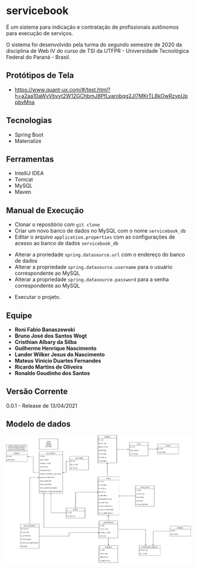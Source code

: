 # servicebook

É um sistema para indicação e contratação de profissionais autônomos para execução de serviços.

O sistema foi desenvolvido pela turma do segundo semestre de 2020 da disciplina de Web IV do curso de TSI da UTFPR -
Universidade Tecnológica Federal do Paraná - Brasil.

## Protótipos de Tela
+ https://www.quant-ux.com/#/test.html?h=a2aa10aWvVbyyt2W12GChbmJ8PfLyarobqg2Jl7MKrTL8kOwRzypUppbyMna

## Tecnologias

+ Spring Boot
+ Materialize

## Ferramentas

+ IntelliJ IDEA
+ Tomcat
+ MySQL
+ Maven

## Manual de Execução

+ Clonar o repositório com  `git clone`
+ Criar um novo banco de dados no MySQL com o nome `servicebook_db`
+ Editar o arquivo `application.properties` com as configurações de acesso ao banco de dados `servicebook_db`

- Alterar a proriedade `spring.datasource.url` com o endereço do banco de dados
- Alterar a propriedade `spring.datasource.username` para o usuário correspondente ao MySQL
- Alterar a propriedade `spring.datasource.password` para a senha correspondente ao MySQL

+ Executar o projeto.

## Equipe

* **Roni Fabio Banaszewski**
* **Bruno José dos Santos Wogt**
* **Cristhian Albary da Silba**
* **Guilherme Henrique Nascimento**
* **Lander Wilker Jesus do Nascimento**
* **Mateus Vinicio Duartes Fernandes**
* **Ricardo Martins de Oliveira**
* **Ronaldo Goudinho dos Santos**

## Versão Corrente

0.0.1 - Release de 13/04/2021

## Modelo de dados

<img src="/data-model/img/avaliacao2.png" alt="My cool logo"/>